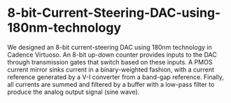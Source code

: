 # 8-bit-Current-Steering-DAC-using-180nm-technology

We designed an 8-bit current-steering DAC using 180nm technology in Cadence Virtuoso. An 8-bit up-down counter provides inputs to the DAC through transmission gates that switch based on these inputs. A PMOS current mirror sinks current in a binary-weighted fashion, with a current reference generated by a V-I converter from a band-gap reference. Finally, all currents are summed and filtered by a buffer with a low-pass filter to produce the analog output signal (sine wave).
